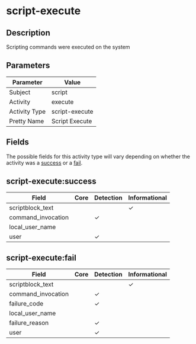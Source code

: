 script-execute
==============

Description
-----------
Scripting commands were executed on the system

Parameters
----------
| Parameter     | Value          |
| ------------- | -------------- |
| Subject       | script         |
| Activity      | execute        |
| Activity Type | script-execute |
| Pretty Name   | Script Execute |


Fields
------

The possible fields for this activity type will vary depending on whether the activity was a [success](#script-executesuccess) or a [fail](#script-executefail).


script-execute:success
----------------------

| Field              | Core | Detection | Informational |
| ------------------ | ---- | --------- | ------------- |
| scriptblock_text   |      |           | &#10003;      |
| command_invocation |      | &#10003;  |               |
| local_user_name    |      |           |               |
| user               |      | &#10003;  |               |

script-execute:fail
-------------------

| Field              | Core | Detection | Informational |
| ------------------ | ---- | --------- | ------------- |
| scriptblock_text   |      |           | &#10003;      |
| command_invocation |      | &#10003;  |               |
| failure_code       |      | &#10003;  |               |
| local_user_name    |      |           |               |
| failure_reason     |      | &#10003;  |               |
| user               |      | &#10003;  |               |